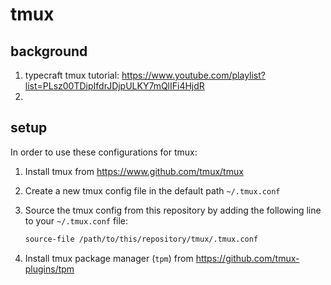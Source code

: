 # tmux

## background

1. typecraft tmux tutorial: https://www.youtube.com/playlist?list=PLsz00TDipIfdrJDjpULKY7mQlIFi4HjdR
2.

## setup

In order to use these configurations for tmux:

1. Install tmux from https://www.github.com/tmux/tmux
2. Create a new tmux config file in the default path `~/.tmux.conf`
3. Source the tmux config from this repository by adding the following line to your `~/.tmux.conf`
   file:

   ```bash
   source-file /path/to/this/repository/tmux/.tmux.conf
   ```

4. Install tmux package manager (`tpm`) from https://github.com/tmux-plugins/tpm

